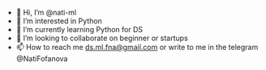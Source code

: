 - 👋 Hi, I’m @nati-ml
- 👀 I’m interested in Python
- 🌱 I’m currently learning Python for DS
- 💞️ I’m looking to collaborate on beginner or startups
- 📫 How to reach me 
ds.ml.fna@gmail.com 
or write to me in the telegram @NatiFofanova

<!---
nati-ml/nati-ml is a ✨ special ✨ repository because its `README.md` (this file) appears on your GitHub profile.
You can click the Preview link to take a look at your changes.
--->
